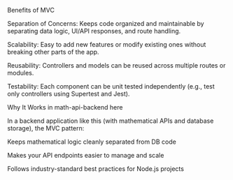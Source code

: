 Benefits of MVC

Separation of Concerns: Keeps code organized and maintainable by separating data logic, UI/API responses, and route handling.

Scalability: Easy to add new features or modify existing ones without breaking other parts of the app.

Reusability: Controllers and models can be reused across multiple routes or modules.

Testability: Each component can be unit tested independently (e.g., test only controllers using Supertest and Jest).

Why It Works in math-api-backend here

In a backend application like this (with mathematical APIs and database storage), the MVC pattern:

Keeps mathematical logic cleanly separated from DB code

Makes your API endpoints easier to manage and scale

Follows industry-standard best practices for Node.js projects
